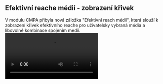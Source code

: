 ﻿---
categories: [fenix]
layout: fenix
---
## Efektivní reache médií - zobrazení křivek 
V modulu CMPA přibyla nová záložka "Efektivní reach médií", která slouží k zobrazení křivek efektivního reache pro uživatelsky vybraná média a libovolné kombinace spojením medií. 
<video src="{{site.url}}/data/efr_medii_cmpa.mp4" type="video/mp4" controls></video>
